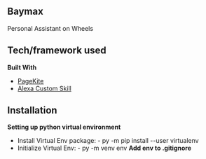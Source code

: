 ## Baymax
Personal Assistant on Wheels

## Tech/framework used
<b>Built With</b>
- [PageKite](http://pagekite.net/)
- [Alexa Custom Skill](https://developer.amazon.com/en-US/alexa)

## Installation
<b> Setting up python virtual environment </b>
- Install Virtual Env package:
      - py -m pip install --user virtualenv
- Initialize Virtual Env:
      - py -m venv env
<b> Add env to .gitignore </b>     
      
